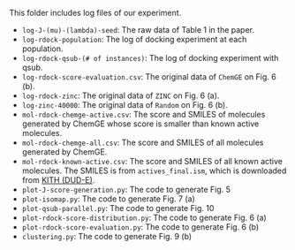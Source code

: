 This folder includes log files of our experiment.

- `log-J-(mu)-(lambda)-seed`: The raw data of Table 1 in the paper.
- `log-rdock-population`: The log of docking experiment at each population.
- `log-rdock-qsub-(# of instances)`: The log of docking experiment with qsub.
- `log-rdock-score-evaluation.csv`: The original data of `ChemGE` on Fig. 6 (b).
- `log-rdock-zinc`: The original data of `ZINC` on Fig. 6 (a).
- `log-zinc-40000`: The original data of `Random` on Fig. 6 (b).
- `mol-rdock-chemge-active.csv`: The score and SMILES of molecules generated by ChemGE whose score is smaller than known active molecules.
- `mol-rdock-chemge-all.csv`: The score and SMILES of all molecules generated by ChemGE.
- `mol-rdock-known-active.csv`: The score and SMILES of all known active molecules. The SMILES is from `actives_final.ism`, which is downloaded from [KITH (DUD-E)](http://dude.docking.org/targets/kith).
- `plot-J-score-generation.py`: The code to generate Fig. 5
- `plot-isomap.py`: The code to generate Fig. 7 (a)
- `plot-qsub-parallel.py`: The code to generate Fig. 10
- `plot-rdock-score-distribution.py`: The code to generate Fig. 6 (a)
- `plot-rdock-score-evaluation.py`: The code to generate Fig. 6 (b)
- `clustering.py`: The code to generate Fig. 9 (b)
